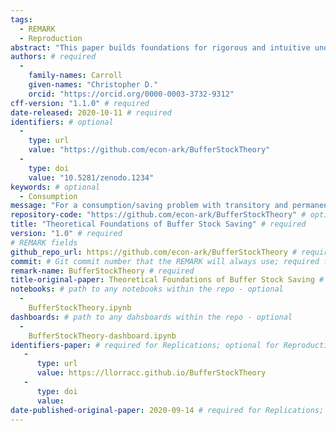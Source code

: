 ```yaml
---
tags:
  - REMARK
  - Reproduction
abstract: "This paper builds foundations for rigorous and intuitive understanding of `buffer stock' saving models (Bewley (1977)-like models with a wealth target), pairing each theoretical result with quantitative illustrations.  After describing conditions under which a consumption function exists, the paper articulates stricter `Growth Impatience' conditions that guarantee alternative forms of stability --- either at the population level, or for individual consumers.  Together, the numerical tools and analytical results constitute a comprehensive toolkit for understanding buffer stock models." # abstract: optional
authors: # required
  -
    family-names: Carroll
    given-names: "Christopher D."
    orcid: "https://orcid.org/0000-0003-3732-9312"
cff-version: "1.1.0" # required 
date-released: 2020-10-11 # required
identifiers: # optional
  - 
    type: url
    value: "https://github.com/econ-ark/BufferStockTheory"
  - 
    type: doi
    value: "10.5281/zenodo.1234"
keywords: # optional
  - Consumption
message: "For a consumption/saving problem with transitory and permanent shocks and unbounded (CRRA) utility, this paper derives conditions under which a nondegenerate solution exists, and under which a target wealth ratio exists; all results are paired with illustrative numerical solutions." # required
repository-code: "https://github.com/econ-ark/BufferStockTheory" # optional
title: "Theoretical Foundations of Buffer Stock Saving" # required
version: "1.0" # required
# REMARK fields
github_repo_url: https://github.com/econ-ark/BufferStockTheory # required 
commit: # Git commit number that the REMARK will always use; required for "frozen" remarks, optional for "draft" remarks
remark-name: BufferStockTheory # required 
title-original-paper: Theoretical Foundations of Buffer Stock Saving # optional 
notebooks: # path to any notebooks within the repo - optional
  - 
    BufferStockTheory.ipynb
dashboards: # path to any dahsboards within the repo - optional
  - 
    BufferStockTheory-dashboard.ipynb
identifiers-paper: # required for Replications; optional for Reproductions
   - 
      type: url 
      value: https://llorracc.github.io/BufferStockTheory
   - 
      type: doi
      value: 
date-published-original-paper: 2020-09-14 # required for Replications; optional for Reproductions
---
```

